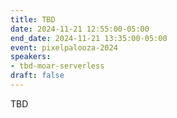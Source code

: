 ```yaml
---
title: TBD
date: 2024-11-21 12:55:00-05:00
end_date: 2024-11-21 13:35:00-05:00
event: pixelpalooza-2024
speakers:
- tbd-moar-serverless
draft: false
---
```


TBD

